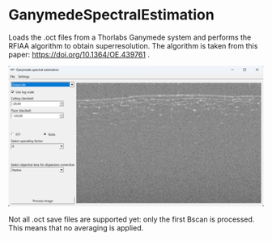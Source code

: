 # GanymedeSpectralEstimation
Loads the .oct files from a Thorlabs Ganymede system and performs the RFIAA algorithm to obtain superresolution. The algorithm is taken from this paper: https://doi.org/10.1364/OE.439761 .

![image](docs/Screenshot.png)

 Not all .oct save files are supported yet: only the first Bscan is processed. This means that no averaging is applied.
